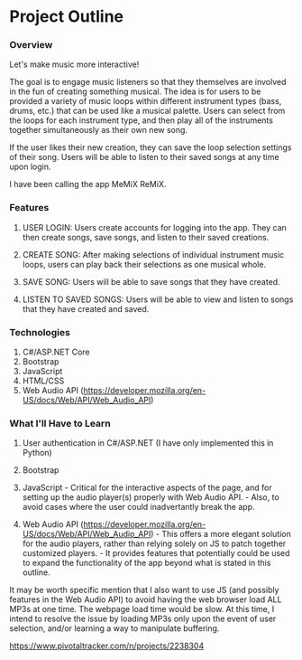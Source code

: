 # Project Outline


### Overview

Let's make music more interactive!

The goal is to engage music listeners so that they themselves are involved in the fun of creating something musical.
The idea is for users to be provided a variety of music loops within different instrument types (bass, drums, etc.) that
can be used like a musical palette. Users can select from the loops for each instrument type, 
and then play all of the instruments together simultaneously as their own new song.

If the user likes their new creation, they can save the loop selection settings of their song. Users will be able to 
listen to their saved songs at any time upon login.

I have been calling the app MeMiX ReMiX.



### Features

1) USER LOGIN: Users create accounts for logging into the app. They can then create songs, save songs, and listen to their saved creations.

2) CREATE SONG: After making selections of individual instrument music loops, users can play back their selections as one musical whole. 			

3) SAVE SONG: Users will be able to save songs that they have created. 

4) LISTEN TO SAVED SONGS: Users will be able to view and listen to songs that they have created and saved.


### Technologies

1) C#/ASP.NET Core
2) Bootstrap
3) JavaScript
4) HTML/CSS
5) Web Audio API (https://developer.mozilla.org/en-US/docs/Web/API/Web_Audio_API)



### What I'll Have to Learn

1) User authentication in C#/ASP.NET (I have only implemented this in Python)

2) Bootstrap

3) JavaScript - Critical for the interactive aspects of the page, and for setting up the audio player(s) properly with Web Audio API.
			  - Also, to avoid cases where the user could inadvertantly break the app.

4) Web Audio API (https://developer.mozilla.org/en-US/docs/Web/API/Web_Audio_API)
			  - This offers a more elegant solution for the audio players, rather than relying solely on JS to patch together customized players.
			  - It provides features that potentially could be used to expand the functionality of the app beyond what is stated in this outline.			  

 It may be worth specific mention that I also want to use JS (and possibly features in the Web Audio API) to avoid having
 the web browser load ALL MP3s at one time. The webpage load time would be slow. At this time, I intend to resolve the issue by loading MP3s 
 only upon the event of user selection, and/or learning a way to manipulate buffering.


 https://www.pivotaltracker.com/n/projects/2238304